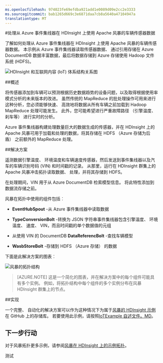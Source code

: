 ```yaml
---
ms.openlocfilehash: 974023fe69efdba921add1e0089d09e2cc2e3333
ms.sourcegitcommit: bab1265d669c3e6871daa7cb8a5640a47104947a
translationtype: MT
---
```

<properties
 pageTitle="处理与在 HDInsight 上的 Apache 风暴的车辆传感器数据 |Microsoft Azure"
 description="了解如何处理事件集线器在 HDInsight 上使用 Apache 风暴从车辆传感器数据。 从 DocumentDB，添加模型数据并存储到存储输出。"
 services="hdinsight,documentdb,notification-hubs"
 documentationCenter=""
 authors="Blackmist"
 manager="paulettm"
 editor="cgronlun"/>

<tags
ms.service="hdinsight"
ms.devlang="java"
ms.topic="article"
ms.tgt_pltfrm="na"
ms.workload="big-data"
ms.date="07/06/2015"
ms.author="larryfr"/>

#处理从 Azure 事件集线器在 HDInsight 上使用 Apache 风暴的车辆传感器数据

了解如何处理从 Azure 事件集线器在 HDInsight 上使用 Apache 风暴的车辆传感器数据。 本示例从 Azure 事件集线器读取传感器数据、 通过引用存储在 Azure DocumentDB 数据丰富数据，最后将数据存储到 Azure 存储使用 Hadoop 文件系统 (HDFS)。

![HDInsight 和互联网内容 (IoT) 体系结构关系图](./media/hdinsight-storm-iot-eventhub-documentdb/iot.png)

##概述

将传感器添加到车辆可以预测根据历史数据趋势的设备问题，以及取得根据使用率模式分析的未来版本的改进。 虽然传统的 MapReduce 的批处理操作可用来进行这种分析，您必须能够快速、 高效地将数据从所有车辆之前加载到 Hadoop MapReduce 处理可能发生。 此外，您可能希望进行严重故障路径 （引擎温度、 刹车等） 进行实时的分析。

Azure 事件集线器构建处理数量巨大的数据生成的传感器，并在 HDInsight 上的 Apache 风暴可用于加载和处理的数据，将其存储在 HDFS （Azure 存储为后盾） 之前额外的 MapReduce 处理。

##解决方案

遥测数据引擎温度、 环境温度和车辆速度传感器，然后发送到事件集线器以及汽车的车辆识别号码 (VIN) 和时间戳的记录。 从那里，运行在 HDInsight 群集上的 Apache 风暴冲击拓扑读取数据、 处理，并将其存储到 HDFS。

在处理期间，VIN 用于从 Azure DocumentDB 检索模型信息。 将此特性添加到数据流存储之前。

风暴在拓扑中使用的组件包括︰

* **EventHubSpout** -从 Azure 事件集线器中读取数据

* **TypeConversionBolt** -转换为 JSON 字符串事件集线器包含引擎温度、 环境温度、 速度、 VIN，而且时间戳的单个数据值的元组

* 从使用 VIN 的 DocumentDB **DataReferencBolt** -查找车辆模型

* **WasbStoreBolt** -存储到 HDFS （Azure 存储） 的数据

下面是此解决方案的图表︰

![风暴的拓扑结构](./media/hdinsight-storm-iot-eventhub-documentdb/iottopology.png)

> [AZURE.NOTE] 这是一个简化的图表，并在解决方案中的每个组件可能具有多个实例。 例如，将拓扑结构中每个组件的多个实例分布在风暴 HDInsight 群集上的节点。

##实现

一个完整、 自动化的解决方案可以作为这种情况下为属于<a href="https://github.com/hdinsight/hdinsight-storm-examples" target="_blank">风暴的 HDInsight 示例</a>在 GitHub 上的存储库。 若要使用此示例，请按照[IoTExample 自述文件。MD](https://github.com/hdinsight/hdinsight-storm-examples/blob/master/IotExample/README.md)。

## 下一步行动

对于风暴拓扑更多示例，请参阅[风暴在 HDInsight 上的示例拓扑](hdinsight-storm-example-topology.md)。

测试
